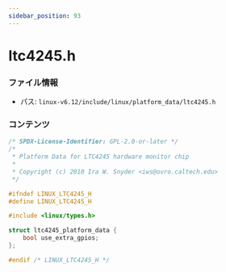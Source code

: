 ```yaml
---
sidebar_position: 93
---
```

# ltc4245.h

### ファイル情報

- パス: `linux-v6.12/include/linux/platform_data/ltc4245.h`

### コンテンツ

```h
/* SPDX-License-Identifier: GPL-2.0-or-later */
/*
 * Platform Data for LTC4245 hardware monitor chip
 *
 * Copyright (c) 2010 Ira W. Snyder <iws@ovro.caltech.edu>
 */

#ifndef LINUX_LTC4245_H
#define LINUX_LTC4245_H

#include <linux/types.h>

struct ltc4245_platform_data {
	bool use_extra_gpios;
};

#endif /* LINUX_LTC4245_H */

```
